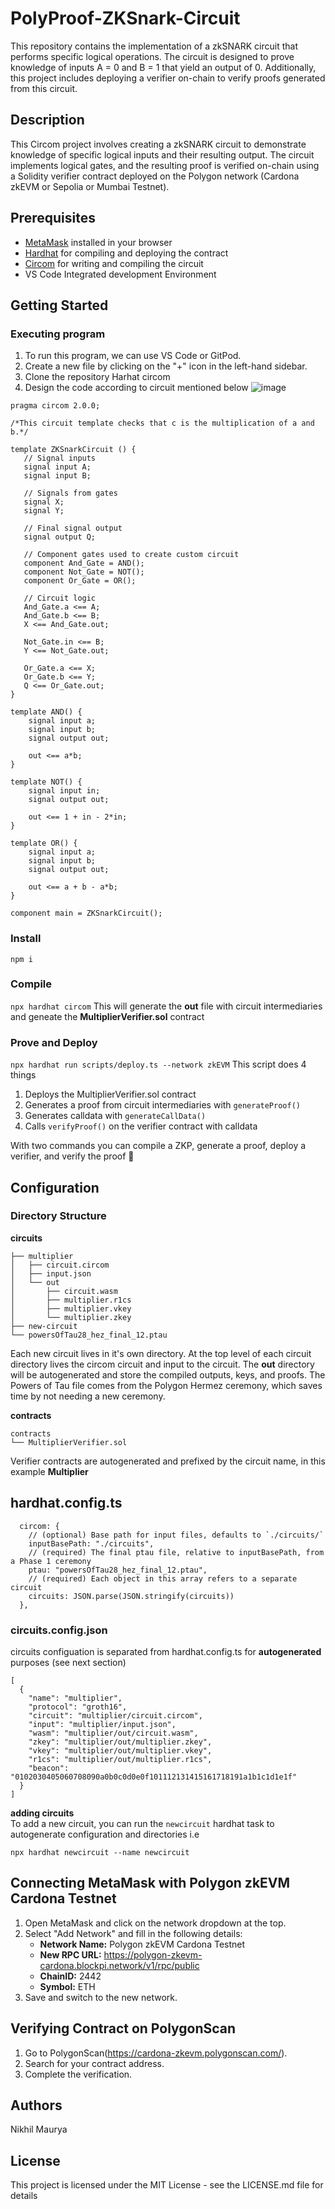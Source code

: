# PolyProof-ZKSnark-Circuit

This repository contains the implementation of a zkSNARK circuit that performs specific logical operations. The circuit is designed to prove knowledge of inputs A = 0 and B = 1 that yield an output of 0. Additionally, this project includes deploying a verifier on-chain to verify proofs generated from this circuit.

## Description

This Circom project involves creating a zkSNARK circuit to demonstrate knowledge of specific logical inputs and their resulting output. The circuit implements logical gates, and the resulting proof is verified on-chain using a Solidity verifier contract deployed on the Polygon network (Cardona zkEVM or Sepolia or Mumbai Testnet).

## Prerequisites

- [MetaMask](https://metamask.io/) installed in your browser
- [Hardhat](https://github.com/gmchad/zardkat) for compiling and deploying the contract
- [Circom](https://docs.circom.io/) for writing and compiling the circuit
- VS Code Integrated development Environment 

## Getting Started

### Executing program

1. To run this program, we can use VS Code or GitPod.
2. Create a new file by clicking on the "+" icon in the left-hand sidebar.
3. Clone the repository Harhat circom
4. Design the code according to circuit mentioned below
![image](https://github.com/user-attachments/assets/ffd9d76c-cd28-4635-b787-377f6275af47)

```
pragma circom 2.0.0;

/*This circuit template checks that c is the multiplication of a and b.*/  

template ZKSnarkCircuit () {  
   // Signal inputs
   signal input A;
   signal input B;
   
   // Signals from gates
   signal X;
   signal Y;

   // Final signal output
   signal output Q;

   // Component gates used to create custom circuit
   component And_Gate = AND();
   component Not_Gate = NOT();
   component Or_Gate = OR();
   
   // Circuit logic
   And_Gate.a <== A;
   And_Gate.b <== B;
   X <== And_Gate.out;

   Not_Gate.in <== B;
   Y <== Not_Gate.out;

   Or_Gate.a <== X;
   Or_Gate.b <== Y;
   Q <== Or_Gate.out;
}

template AND() {
    signal input a;
    signal input b;
    signal output out;

    out <== a*b;
}

template NOT() {
    signal input in;
    signal output out;

    out <== 1 + in - 2*in;
}

template OR() {
    signal input a;
    signal input b;
    signal output out;

    out <== a + b - a*b;
}

component main = ZKSnarkCircuit();
```
### Install
`npm i`

### Compile
`npx hardhat circom` 
This will generate the **out** file with circuit intermediaries and geneate the **MultiplierVerifier.sol** contract

### Prove and Deploy
`npx hardhat run scripts/deploy.ts --network zkEVM`
This script does 4 things  
1. Deploys the MultiplierVerifier.sol contract
2. Generates a proof from circuit intermediaries with `generateProof()`
3. Generates calldata with `generateCallData()`
4. Calls `verifyProof()` on the verifier contract with calldata

With two commands you can compile a ZKP, generate a proof, deploy a verifier, and verify the proof 🎉

## Configuration
### Directory Structure
**circuits**
```
├── multiplier
│   ├── circuit.circom
│   ├── input.json
│   └── out
│       ├── circuit.wasm
│       ├── multiplier.r1cs
│       ├── multiplier.vkey
│       └── multiplier.zkey
├── new-circuit
└── powersOfTau28_hez_final_12.ptau
```
Each new circuit lives in it's own directory. At the top level of each circuit directory lives the circom circuit and input to the circuit.
The **out** directory will be autogenerated and store the compiled outputs, keys, and proofs. The Powers of Tau file comes from the Polygon Hermez ceremony, which saves time by not needing a new ceremony. 

**contracts**
```
contracts
└── MultiplierVerifier.sol
```
Verifier contracts are autogenerated and prefixed by the circuit name, in this example **Multiplier**

## hardhat.config.ts
```
  circom: {
    // (optional) Base path for input files, defaults to `./circuits/`
    inputBasePath: "./circuits",
    // (required) The final ptau file, relative to inputBasePath, from a Phase 1 ceremony
    ptau: "powersOfTau28_hez_final_12.ptau",
    // (required) Each object in this array refers to a separate circuit
    circuits: JSON.parse(JSON.stringify(circuits))
  },
```
### circuits.config.json
circuits configuation is separated from hardhat.config.ts for **autogenerated** purposes (see next section)
```
[
  {
    "name": "multiplier",
    "protocol": "groth16",
    "circuit": "multiplier/circuit.circom",
    "input": "multiplier/input.json",
    "wasm": "multiplier/out/circuit.wasm",
    "zkey": "multiplier/out/multiplier.zkey",
    "vkey": "multiplier/out/multiplier.vkey",
    "r1cs": "multiplier/out/multiplier.r1cs",
    "beacon": "0102030405060708090a0b0c0d0e0f101112131415161718191a1b1c1d1e1f"
  }
]
```

**adding circuits**   
To add a new circuit, you can run the `newcircuit` hardhat task to autogenerate configuration and directories i.e  
```
npx hardhat newcircuit --name newcircuit
```

## Connecting MetaMask with Polygon zkEVM Cardona Testnet

1. Open MetaMask and click on the network dropdown at the top.
2. Select "Add Network" and fill in the following details:
    - **Network Name:** Polygon zkEVM Cardona Testnet
    - **New RPC URL:** https://polygon-zkevm-cardona.blockpi.network/v1/rpc/public
    - **ChainID:** 2442
    - **Symbol:** ETH
3. Save and switch to the new network.

## Verifying Contract on PolygonScan

1. Go to PolygonScan(https://cardona-zkevm.polygonscan.com/).
2. Search for your contract address.
3. Complete the verification.

## Authors

Nikhil Maurya

## License

This project is licensed under the MIT License - see the LICENSE.md file for details
